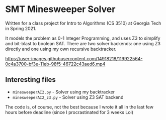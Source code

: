 # SMT Minesweeper Solver

Written for a class project for Intro to Algorithms (CS 3510) at Georgia Tech in Spring 2021.

It models the problem as 0-1 Integer Programming, and uses Z3 to simplify and bit-blast to boolean SAT. There are two solver backends: one using Z3 directly and one using my own recursive backtracker.

https://user-images.githubusercontent.com/14918218/119922564-0c4a3700-bf3e-11eb-98f5-46722c43aed6.mp4

## Interesting files

 - `minesweeperAI2.py` - Solver using my backtracker
 - `minesweeperAI2_z3.py` - Solver using Z3 SAT backend

The code is, of course, not the best because I wrote it all in the last few hours before deadline (since I procrastinated for 3 weeks Lol)
